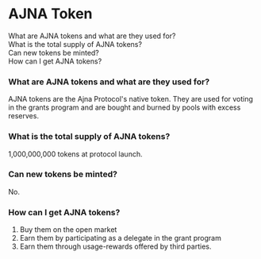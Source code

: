 # AJNA Token

What are AJNA tokens and what are they used for?\
What is the total supply of AJNA tokens?\
Can new tokens be minted?\
How can I get AJNA tokens?

### What are AJNA tokens and what are they used for?

AJNA tokens are the Ajna Protocol's native token. They are used for voting in the grants program and are bought and burned by pools with excess reserves.

### What is the total supply of AJNA tokens?

1,000,000,000 tokens at protocol launch.

### Can new tokens be minted?

No.

### How can I get AJNA tokens?

1. Buy them on the open market
2. Earn them by participating as a delegate in the grant program
3. Earn them through usage-rewards offered by third parties.

